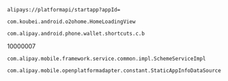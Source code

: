 
`alipays://platformapi/startapp?appId=`

`com.koubei.android.o2ohome.HomeLoadingView`

`com.alipay.android.phone.wallet.shortcuts.c.b`

10000007

`com.alipay.mobile.framework.service.common.impl.SchemeServiceImpl`

`com.alipay.mobile.openplatformadapter.constant.StaticAppInfoDataSource`